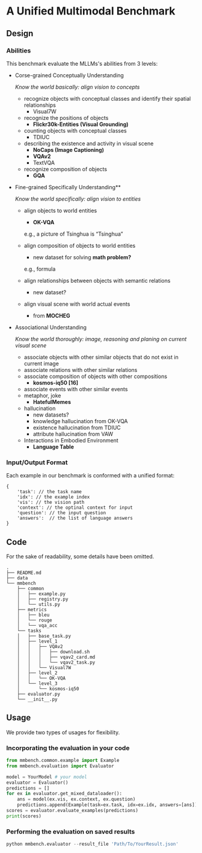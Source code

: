 # A Unified Multimodal Benchmark

## Design

### Abilities
This benchmark evaluate the MLLMs's abilities from 3 levels:

- Corse-grained Conceptually Understanding
    
    *Know the world basically: align vision to concepts*
    
    + recognize objects with conceptual classes and identify their spatial relationships
        - Visual7W
    + recognize the positions of objects
        - **Flickr30k-Entities (Visual Grounding)**
    + counting objects with conceptual classes
        - TDIUC
    + describing the existence and activity in visual scene
        - **NoCaps (Image Captioning)**
        - **VQAv2**
        - TextVQA
    + recognize composition of objects
        - **GQA**

- Fine-grained Specifically Understanding**
    
    *Know the world specifically: align vision to entities*
    
    + align objects to world entities
        - **OK-VQA**
        
        e.g., a picture of Tsinghua is “Tsinghua”
        
    + align composition of objects to world entities
        - new dataset for solving **math problem?**
        
        e.g., formula
        
    + align relationships between objects with semantic relations
        - new dataset?
    + align visual scene with world actual events
        - from **MOCHEG**

- Associational Understanding
    
    *Know the world thoroughly: image, reasoning and planing on current visual scene*
    
    + associate objects with other similar objects that do not exist in current image
    + associate relations with other similar relations
    + associate composition of objects with other compositions
        - **kosmos-iq50 [16]**
    + associate events with other similar events
    - metaphor, joke
        - **HatefulMemes**
    + hallucination
        - new datasets?
        - knowledge hallucination from OK-VQA
        - existence hallucination from TDIUC
        - attribute hallucination from VAW
    + Interactions in Embodied Environment
        - **Language Table**

### Input/Output Format
Each example in our benchmark is conformed with a unified format:

```
{
    'task': // the task name
    'idx': // the example index
    'vis': // the vision path
    'context': // the optinal context for input
    'question': // the input question
    'answers':  // the list of language answers
}
```

## Code

For the sake of readability, some details have been omitted.

```
.
├── README.md
├── data
└── mmbench
    ├── common
    │   ├── example.py
    │   ├── registry.py
    │   └── utils.py
    ├── metrics
    │   ├── bleu
    │   └── rouge
    │   └── vqa_acc
    └── tasks
    │   ├── base_task.py
    │   ├── level_1
    │   │   ├── VQAv2
    │   │   │   ├── download.sh
    │   │   │   ├── vqav2_card.md
    │   │   │   └── vqav2_task.py
    │   │   └── Visual7W
    │   ├── level_2
    │   │   └── OK-VQA
    │   └── level_3
    │       └── kosmos-iq50
    ├── evaluator.py
    └── __init__.py

```

## Usage

We provide two types of usages for flexibility.

### Incorporating the evaluation in your code

```Python
from mmbench.common.example import Example
from mmbench.evaluation import Evaluator

model = YourModel # your model
evaluator = Evaluator()
predictions = []
for ex in evaluator.get_mixed_dataloader():
    ans = model(ex.vis, ex.context, ex.question)
    predictions.append(Example(task=ex.task, idx=ex.idx, answers=[ans]))
scores = evaluator.evaluate_examples(predictions)
print(scores)
```

### Performing the evaluation on saved results

```Python
python mmbench.evaluator --result_file 'Path/To/YourResult.json'
```